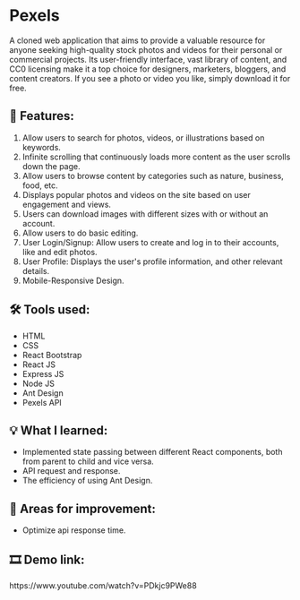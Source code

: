 # Pexels
A cloned web application that aims to provide a valuable resource for anyone seeking high-quality stock photos and videos for their personal or commercial projects. Its user-friendly interface, vast library of content, and CC0 licensing make it a top choice for designers, marketers, bloggers, and content creators.  If you see a photo or video you like, simply download it for free.
<h2>📃 Features: </h2>
<ol type="1">
    <li>Allow users to search for photos, videos, or illustrations based on keywords.</li>
    <li>Infinite scrolling that continuously loads more content as the user scrolls down the page.</li>
    <li>Allow users to browse content by categories such as nature, business, food, etc.</li>
    <li>Displays popular photos and videos on the site based on user engagement and views.</li>
    <li>Users can download images with different sizes with or without an account.</li>
    <li>Allow users to do basic editing.</li>
    <li>User Login/Signup: Allow users to create and log in to their accounts, like and edit photos.</li>
    <li>User Profile: Displays the user's profile information, and other relevant details.</li>
    <li>Mobile-Responsive Design.</li>
</ol>

<h2>🛠 Tools used: </h2>
<ul>
    <li>HTML</li>
    <li>CSS</li>
    <li>React Bootstrap</li>
    <li>React JS</li>
    <li>Express JS</li>
    <li>Node JS</li>
    <li>Ant Design</li>
    <li>Pexels API</li>
</ul>

<h2>💡 What I learned: </h2>
<ul>
    <li>Implemented state passing between different React components, both from parent to child and vice versa.</li>
    <li>API request and response.</li>
    <li>The efficiency of using Ant Design.</li>
</ul>

<h2>🌱 Areas for improvement: </h2>
<ul>
    <li>Optimize api response time.</li>
</ul>

<h2>🎞 Demo link: </h2>
https://www.youtube.com/watch?v=PDkjc9PWe88
